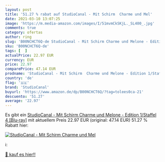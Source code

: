 ```yaml
---
layout: post
title: '51.27 % rabat auf StudioCanal - Mit Schirm  Charme und Mel'
date: 2021-03-10 13:07:25
image: 'https://m.media-amazon.com/images/I/51mvmCkSKjL._SL400_.jpg'
comments: true
category: ofertas
author: ring
slug: 'B00NCHCT6Q-de StudioCanal - Mit Schirm Charme und Melone - Edition...'
sku: 'B00NCHCT6Q-de'
tags: [  ]
actualPrice: 22.97 EUR
currency: EUR
price: 22.97
comparePrice: 47.14 EUR
prodname: 'StudioCanal - Mit Schirm  Charme und Melone - Edition 1/Staffel 4 [Blu-ray]'
country: 'de'
flag: '🇩🇪'
brand: 'StudioCanal'
buyurl: 'https://www.amazon.de/dp/B00NCHCT6Q/?tag=tolees0ca-21'
descuento: '51.27'
average: '22.97'
---
```


Es gibt ein [StudioCanal - Mit Schirm  Charme und Melone - Edition 1/Staffel 4 [Blu-ray]](https://www.amazon.de/dp/B00NCHCT6Q/?tag=tolees0ca-21) mit aktuellem Preis 22.97 EUR (original: 47.14 EUR) 51.27 % Rabatt hier:

[![StudioCanal - Mit Schirm  Charme und Mel](https://m.media-amazon.com/images/I/51mvmCkSKjL._SL400_.jpg)](https://www.amazon.de/dp/B00NCHCT6Q/?tag=tolees0ca-21)

ℹ️:


[🛒 kauf es hier!!](https://www.amazon.de/dp/B00NCHCT6Q/?tag=tolees0ca-21)

